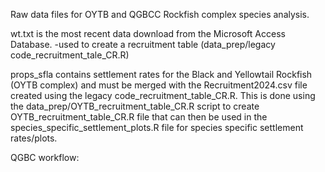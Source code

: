 Raw data files for OYTB and QGBCC Rockfish complex species analysis.

wt.txt is the most recent data download from the Microsoft Access Database.
  -used to create a recruitment table (data_prep/legacy code_recruitment_tale_CR.R)

props_sfla contains settlement rates for the Black and Yellowtail Rockfish (OYTB complex) and must be merged with the Recruitment2024.csv file created using the legacy code_recruitment_table_CR.R. 
This is done using the data_prep/OYTB_recruitment_table_CR.R script to create OYTB_recruitment_table_CR.R file that can then be used in the species_specific_settlement_plots.R file for species specific settlement rates/plots.

QGBC workflow:

